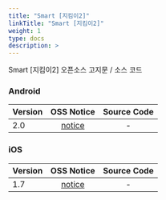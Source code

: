 ```yaml
---
title: "Smart [지킴이2]"
linkTitle: "Smart [지킴이2]"
weight: 1
type: docs
description: >
---
```


Smart [지킴이2] 오픈소스 고지문 / 소스 코드

### Android

| Version | OSS Notice | Source Code |
|---|:---:|:---:|
| 2.0 | [notice](https://opensource.sktelecom.com/compliance_artifacts/smart_guardian_2/android/2.0/Tprotector_android_2.0_OSS_Notice.html)  | - |

### iOS

| Version | OSS Notice | Source Code |
|---|:---:|:---:|
| 1.7 | [notice](https://opensource.sktelecom.com/compliance_artifacts/smart_guardian_2/ios/1.7/Tprotector_iOS_1.7_OSS_Notice.html)  | - |